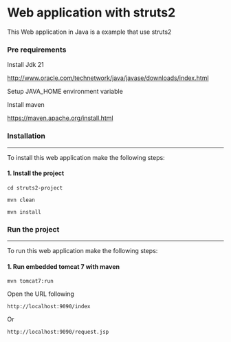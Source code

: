 # Web application with struts2

This Web application in Java is a example that use struts2

### Pre requirements
Install Jdk 21

http://www.oracle.com/technetwork/java/javase/downloads/index.html

Setup JAVA_HOME environment variable

Install maven

https://maven.apache.org/install.html

### Installation
-------------------

To install this web application make the following steps:

#### 1. Install the project
`cd struts2-project`

`mvn clean`

`mvn install`

### Run the project
-------------------

To run this web application make the following steps:

#### 1. Run embedded tomcat 7 with maven
`mvn tomcat7:run`

Open the URL following

`http://localhost:9090/index`

Or

`http://localhost:9090/request.jsp`